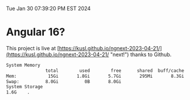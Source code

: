Tue Jan 30 07:39:20 PM EST 2024

# Angular 16?


This project is live at [https://kusl.github.io/ngnext-2023-04-21/](https://kusl.github.io/ngnext-2023-04-21/ "next!") thanks to Github.

```bash
System Memory
               total        used        free      shared  buff/cache   available
Mem:            15Gi       1.8Gi       5.7Gi       295Mi       8.3Gi        13Gi
Swap:          8.0Gi          0B       8.0Gi
System Storage
1.6G	.
